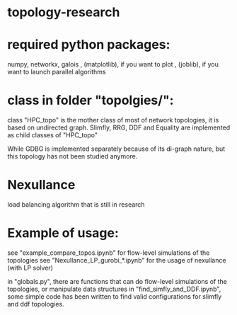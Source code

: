 # topology-research

# required python packages:
numpy, networkx, galois
, (matplotlib), if you want to plot
, (joblib), if you want to launch parallel algorithms

# class in folder "topolgies/":

class "HPC_topo" is the mother class of most of network topologies, it is based on undirected graph.
Slimfly, RRG, DDF and Equality are implemented as child classes of "HPC_topo"

While GDBG is implemented separately because of its di-graph nature, but this topology has not been studied anymore.

# Nexullance
load balancing algorithm that is still in research

# Example of usage:
see "example_compare_topos.ipynb" for flow-level simulations of the topologies
see "Nexullance_LP_gurobi_*.ipynb" for the usage of nexullance (with LP solver)

in "globals.py", there are functions that can do flow-level simulations of the topologies, or manipulate data structures
in "find_simfly_and_DDF.ipynb", some simple code has been written to find valid configurations for slimfly and ddf topologies.